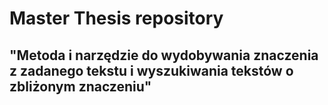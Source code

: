 # Master Thesis repository
## "Metoda i narzędzie do wydobywania znaczenia z zadanego tekstu i wyszukiwania tekstów o zbliżonym znaczeniu"
